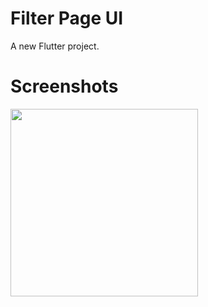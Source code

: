 # Filter Page UI

A new Flutter project.

# Screenshots

<img src = "https://user-images.githubusercontent.com/126548231/227707708-1d76c532-c5fd-4fa3-8ebe-1bc841c1fd71.png" width = "300">
